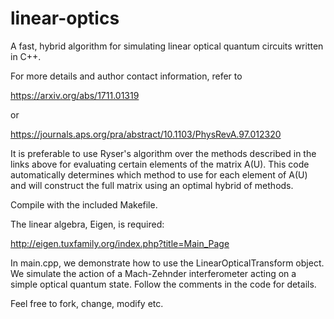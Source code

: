 # linear-optics
A fast, hybrid algorithm for simulating linear optical quantum circuits written in C++.

For more details and author contact information, refer to

https://arxiv.org/abs/1711.01319

or

https://journals.aps.org/pra/abstract/10.1103/PhysRevA.97.012320 

It is preferable to use Ryser's algorithm over the methods described in the links above for evaluating certain elements of the matrix A(U). This code automatically determines which method to use for each element of A(U) and will construct the full matrix using an optimal hybrid of methods.

Compile with the included Makefile.

The linear algebra, Eigen, is required:

  http://eigen.tuxfamily.org/index.php?title=Main_Page

In main.cpp, we demonstrate how to use the LinearOpticalTransform object. We simulate the action of a Mach-Zehnder interferometer acting on a simple optical quantum state. Follow the comments in the code for details.

Feel free to fork, change, modify etc.


